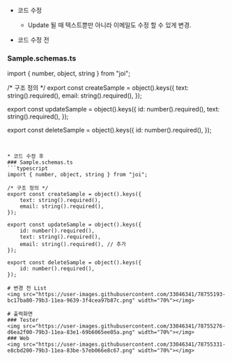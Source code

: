 * 코드 수정
  * Update 될 때 텍스트뿐만 아니라 이메일도 수정 할 수 있게 변경.

* 코드 수정 전
### Sample.schemas.ts
import { number, object, string } from "joi";

/* 구조 정의 */ 
export const createSample = object().keys({
    text: string().required(),
    email: string().required(),
});

export const updateSample = object().keys({
    id: number().required(),
    text: string().required(),
});

export const deleteSample = object().keys({
    id: number().required(),
});

```


* 코드 수정 후
### Sample.schemas.ts
```typescript
import { number, object, string } from "joi";

/* 구조 정의 */ 
export const createSample = object().keys({
    text: string().required(),
    email: string().required(),
});

export const updateSample = object().keys({
    id: number().required(),
    text: string().required(),
    email: string().required(), // 추가
});

export const deleteSample = object().keys({
    id: number().required(),
});

# 변경 전 List
<img src="https://user-images.githubusercontent.com/33046341/78755193-bc17ba80-79b3-11ea-9639-3f4cea97b87c.png" width="70%"></img>

# 출력화면
### Tester
<img src="https://user-images.githubusercontent.com/33046341/78755276-d6ea2f00-79b3-11ea-83e1-69b6065ee05a.png" width="70%"></img>
### Web
<img src="https://user-images.githubusercontent.com/33046341/78755331-e8cbd200-79b3-11ea-83be-57eb066e8c67.png" width="70%"></img>
